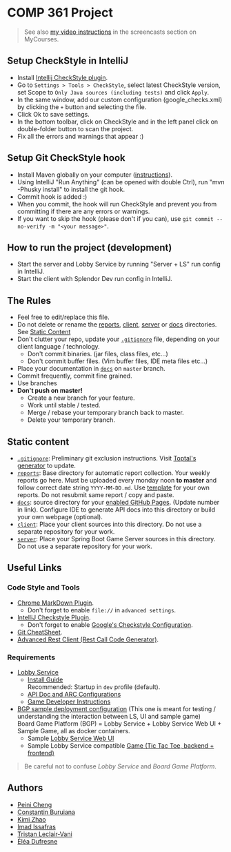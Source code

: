 # COMP 361 Project

 > See also [my video instructions](https://www.cs.mcgill.ca/~mschie3/COMP361/Repository-Best-Practices.mp4) in the screencasts section on MyCourses.

## Setup CheckStyle in IntelliJ
 * Install [Intellij CheckStyle plugin](https://plugins.jetbrains.com/plugin/1065-checkstyle-idea).
 * Go to `Settings > Tools > CheckStyle`, select latest CheckStyle version, set Scope to `Only Java sources (including tests)` and click `Apply`.
 * In the same window, add our custom configuration (google_checks.xml) by clicking the `+` button and selecting the file.
 * Click Ok to save settings.
 * In the bottom toolbar, click on CheckStyle and in the left panel click on double-folder button to scan the project.
 * Fix all the errors and warnings that appear :)

## Setup Git CheckStyle hook
 * Install Maven globally on your computer ([instructions](https://maven.apache.org/install.html)).
 * Using IntelliJ "Run Anything" (can be opened with double Ctrl), run "mvn -Phusky install" to install the git hook.
 * Commit hook is added :)
 * When you commit, the hook will run CheckStyle and prevent you from committing if there are any errors or warnings.
 * If you want to skip the hook (please don't if you can), use `git commit --no-verify -m "<your message>"`.

## How to run the project (development)
  * Start the server and Lobby Service by running "Server + LS" run config in IntelliJ.
  * Start the client with Splendor Dev run config in IntelliJ.

## The Rules

 * Feel free to edit/replace this file.
 * Do not delete or rename the [reports](reports), [client](client), [server](server) or [docs](docs) directories.  
See [Static Content](#static-content)
 * Don't clutter your repo, update your [```.gitignore```](.gitignore) file, depending on your client language / technology.
    * Don't commit binaries. (jar files, class files, etc...)
    * Don't commit buffer files. (Vim buffer files, IDE meta files etc...)
 * Place your documentation in [```docs```](docs) on `master` branch.
 * Commit frequently, commit fine grained.
 * Use branches
 * **Don't push on master!**
    * Create a new branch for your feature.
    * Work until stable / tested.
    * Merge / rebase your temporary branch back to master.
    * Delete your temporary branch.

## Static content

 * [```.gitignore```](.gitignore): Preliminary git exclusion instructions. Visit [Toptal's generator](https://www.toptal.com/developers/gitignore) to update.
 * [```reports```](reports): Base directory for automatic report collection. Your weekly reports go here. Must be uploaded every monday noon **to master** and follow correct date string ```YYYY-MM-DD.md```. Use [template](reports/YYYY-MM-DD.md) for your own reports. Do not resubmit same report / copy and paste.
 * [```docs```](docs): source directory for your [enabled GitHub Pages](https://comp361.github.io/f2022-hexanome-00/). (Update number in link). Configure IDE to generate API docs into this directory or build your own webpage (optional).
 *  [```client```](client): Place your client sources into this directory. Do not use a separate repository for your work.
 * [```server```](server): Place your Spring Boot Game Server sources in this directory. Do not use a separate repository for your work.

## Useful Links

### Code Style and Tools

 * [Chrome MarkDown Plugin](https://chrome.google.com/webstore/detail/markdown-viewer/ckkdlimhmcjmikdlpkmbgfkaikojcbjk?hl=en).
    * Don't forget to enable ```file://``` in ```advanced settings```.
 * [IntelliJ Checkstyle Plugin](https://plugins.jetbrains.com/plugin/1065-checkstyle-idea).
    * Don't forget to enable [Google's Checkstyle Configuration](https://raw.githubusercontent.com/checkstyle/checkstyle/master/src/main/resources/google_checks.xml).
 * [Git CheatSheet](git-cheatsheet.md).
 * [Advanced Rest Client (Rest Call Code Generator)](https://docs.advancedrestclient.com/installation).

### Requirements

 * [Lobby Service](https://github.com/kartoffelquadrat/LobbyService)
    * [Install Guide](https://github.com/kartoffelquadrat/LobbyService/blob/master/markdown/build-deploy.md)  
Recommended: Startup in ```dev``` profile (default).
    * [API Doc and ARC Configurations](https://github.com/kartoffelquadrat/LobbyService/blob/master/markdown/api.md)
    * [Game Developer Instructions](https://github.com/kartoffelquadrat/LobbyService/blob/master/markdown/game-dev.md)
 * [BGP sample deployment configuration](https://github.com/kartoffelquadrat/BoardGamePlatform) (This one is meant for testing / understanding the interaction between LS, UI and sample game)  
Board Game Platform (BGP) = Lobby Service + Lobby Service Web UI + Sample Game, all as docker containers.
    * Sample [Lobby Service Web UI](https://github.com/kartoffelquadrat/LobbyServiceWebInterface)
    * Sample Lobby Service compatible [Game (Tic Tac Toe, backend + frontend)](https://github.com/kartoffelquadrat/BgpXox)

 > Be careful not to confuse *Lobby Service* and *Board Game Platform*.

## Authors
 * [Peini Cheng](https://github.com/PeiniCheng)
 * [Constantin Buruiana](https://github.com/ConstBur)
 * [Kimi Zhao](https://github.com/kimikimizz)
 * [Imad Issafras](https://github.com/UnHappySquid)
 * [Tristan Leclair-Vani](https://github.com/TristanLeclair)
 * [Éléa Dufresne](https://github.com/eleadufresne)
